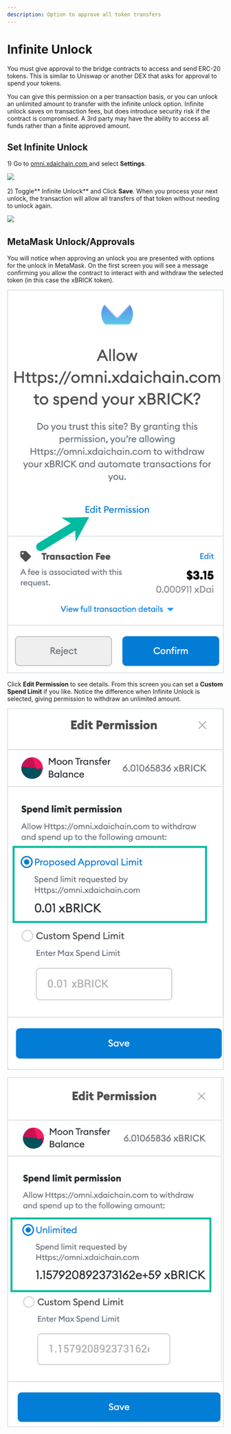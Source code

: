 ```yaml
---
description: Option to approve all token transfers
---
```


# Infinite Unlock

You must give approval to the bridge contracts to access and send ERC-20 tokens. This is similar to Uniswap or another DEX that asks for approval to spend your tokens.&#x20;

You can give this permission on a per transaction basis, or you can unlock an unlimited amount to transfer with the infinite unlock option. Infinite unlock saves on transaction fees, but does introduce security risk if the contract is compromised. A 3rd party may have the ability to access all funds rather than a finite approved amount.

## Set Infinite Unlock

1\) Go to [omni.xdaichain.com ](https://omni.xdaichain.com)and select **Settings**.

![](../../../.gitbook/assets/settings-1.png)

2\) Toggle** Infinite Unlock** and Click **Save**. When you process your next unlock, the transaction will allow all transfers of that token without needing to unlock again.

![](../../../.gitbook/assets/infinite-1.png)

## MetaMask Unlock/Approvals&#x20;

You will notice when approving an unlock you are presented with options for the unlock in MetaMask. On the first screen you will see a message confirming you allow the contract to interact with and withdraw the selected token (in this case the xBRICK token).

![](<../../../.gitbook/assets/xBRICK-1 (1).png>)

Click **Edit Permission** to see details. From this screen you can set a **Custom Spend Limit** if you like. Notice the difference when Infinite Unlock is selected, giving permission to withdraw an unlimited amount.

![Without Infinite Unlock Set](<../../../.gitbook/assets/MM2 (1).png>)

![With Infinite Unlock Set](<../../../.gitbook/assets/mm3 (1).png>)
